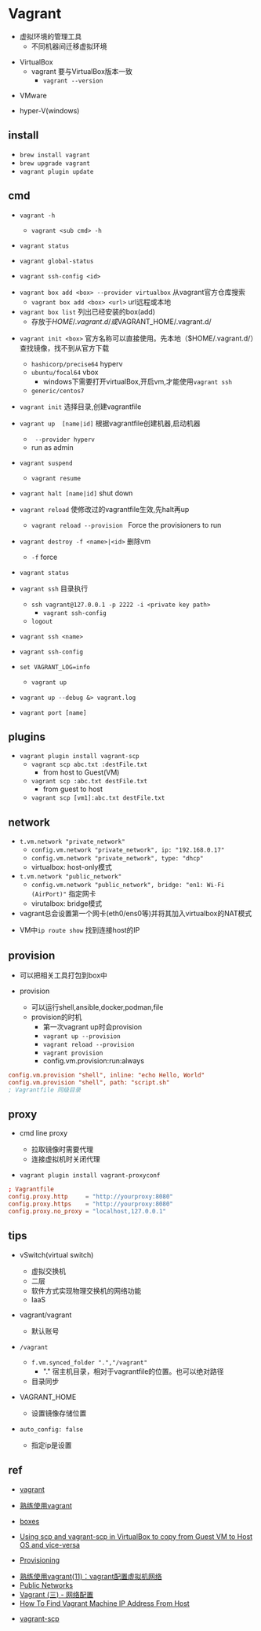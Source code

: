 # Vagrant

+ 虚拟环境的管理工具
    + 不同机器间迁移虚拟环境
<!-- prerequisite -->
+ VirtualBox
    + vagrant 要与VirtualBox版本一致
        + `vagrant --version`
<!-- or -->
+ VMware
<!-- or -->
+ hyper-V(windows)

## install

+ `brew install vagrant`
+ `brew upgrade vagrant`
+ `vagrant plugin update`

## cmd

+ `vagrant -h`
    + `vagrant <sub cmd> -h`

+ `vagrant status`
+ `vagrant global-status`
+ `vagrant ssh-config <id>`

<!-- 管理box，box相当于镜像 -->
+ `vagrant box add <box> --provider virtualbox`  从vagrant官方仓库搜索
    + `vagrant box add <box> <url>` url远程或本地
+ `vagrant box list` 列出已经安装的box(add)
    + 存放于$HOME/.vagrant.d/或$VAGRANT_HOME/.vagrant.d/

<!-- 安装vm -->
+ `vagrant init <box>` <box> 官方名称可以直接使用。先本地（$HOME/.vagrant.d/）查找镜像，找不到从官方下载
    + `hashicorp/precise64`  hyperv
    + `ubuntu/focal64` vbox
        + windows下需要打开virtualBox,开启vm,才能使用`vagrant ssh`
    + `generic/centos7`
+ `vagrant init` 选择目录,创建vagrantfile

+ `vagrant up  [name|id]` 根据vagrantfile创建机器,启动机器
    + ` --provider hyperv`
    + run as admin

<!-- operation -->
<!-- 目录下运行 -->
+ `vagrant suspend`
    + `vagrant resume`
+ `vagrant halt [name|id]` shut down

+ `vagrant reload` 使修改过的vagrantfile生效,先halt再up
    + `vagrant reload --provision ` Force the provisioners to run

+ `vagrant destroy -f <name>|<id>` 删除vm
    +  `-f` force
+ `vagrant status` 


<!-- ssh, 进入镜像 -->
+ `vagrant ssh` 目录执行
    + `ssh vagrant@127.0.0.1 -p 2222 -i <private key path>`
        + `vagrant ssh-config`
    + `logout`

+ `vagrant ssh <name>`

+ `vagrant ssh-config`

<!-- debug -->
+ `set VAGRANT_LOG=info`
    + `vagrant up`

+ `vagrant up --debug &> vagrant.log`






<!-- 网络 -->
+ `vagrant port [name]`

## plugins
<!-- copy file -->
+ `vagrant plugin install vagrant-scp`
    + `vagrant scp abc.txt :destFile.txt`
        + from host to Guest(VM)
    + `vagrant scp :abc.txt destFile.txt`
        + from guest to host
    + `vagrant scp [vm1]:abc.txt destFile.txt`







## network
+ `t.vm.network "private_network"`
    + `config.vm.network "private_network", ip: "192.168.0.17"`
    + `config.vm.network "private_network", type: "dhcp"`
    + virtualbox: host-only模式
+ `t.vm.network "public_network"`
    + `config.vm.network "public_network", bridge: "en1: Wi-Fi (AirPort)"` 指定网卡
    + virutalbox: bridge模式
+ vagrant总会设置第一个网卡(eth0/ens0等)并将其加入virtualbox的NAT模式

<!-- VM访问host IP -->
+ VM中`ip route show` 找到连接host的IP

<!-- host 访问 VM IP -->



## provision

+ 可以把相关工具打包到box中

+ provision
    + 可以运行shell,ansible,docker,podman,file
    + provision的时机
        + 第一次vagrant up时会provision
        + `vagrant up --provision`
        + `vagrant reload --provision`
        + `vagrant provision`
        + config.vm.provision:run:always

```ini
config.vm.provision "shell", inline: "echo Hello, World"
config.vm.provision "shell", path: "script.sh"
; Vagrantfile 同级目录
```


## proxy
+ cmd line proxy
    + 拉取镜像时需要代理
    + 连接虚拟机时关闭代理

+ `vagrant plugin install vagrant-proxyconf`
```conf
; Vagrantfile
config.proxy.http     = "http://yourproxy:8080"
config.proxy.https    = "http://yourproxy:8080"
config.proxy.no_proxy = "localhost,127.0.0.1"
```



## tips

+ vSwitch(virtual switch)
    + 虚拟交换机
    + 二层
    + 软件方式实现物理交换机的网络功能
    + IaaS

+ vagrant/vagrant
    + 默认账号

+ `/vagrant`
    + `f.vm.synced_folder ".","/vagrant"`
        + "." 宿主机目录，相对于vagrantfile的位置。也可以绝对路径
    + 目录同步

+ VAGRANT_HOME
    + 设置镜像存储位置

+ `auto_config: false`
    + 指定ip是设置

## ref

+ [vagrant](https://www.vagrantup.com/docs/providers/hyperv)

+ [熟练使用vagrant](https://www.junmajinlong.com/virtual/index/#vagrant)

+ [boxes](https://app.vagrantup.com/boxes/search)

<!-- tips -->
+ [Using scp and vagrant-scp in VirtualBox to copy from Guest VM to Host OS and vice-versa](https://medium.com/@smartsplash/using-scp-and-vagrant-scp-in-virtualbox-to-copy-from-guest-vm-to-host-os-and-vice-versa-9d2c828b6197)

<!-- details -->
+ [Provisioning](https://www.vagrantup.com/docs/provisioning)

<!-- 网络 -->
+ [熟练使用vagrant(11)：vagrant配置虚拟机网络](https://www.junmajinlong.com/virtual/vagrant/vagrant_network/)
+ [Public Networks](https://www.vagrantup.com/docs/networking/public_network)
+ [Vagrant (三) - 网络配置](https://www.jianshu.com/p/a1bc23bc7892)
+ [How To Find Vagrant Machine IP Address From Host](https://ostechnix.com/how-to-find-vagrant-machine-ip-address-from-host/)

<!-- pulgins -->
+ [vagrant-scp](https://github.com/invernizzi/vagrant-scp)
